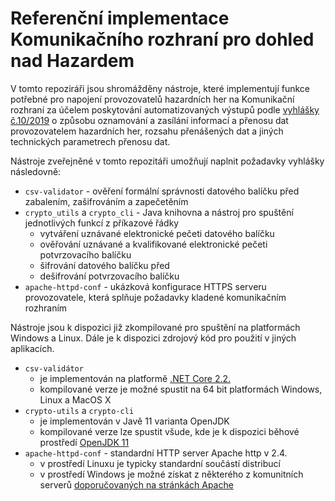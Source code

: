 # Referenční implementace Komunikačního rozhraní pro dohled nad Hazardem
V tomto repoziráři jsou shromážděny nástroje, které implementují funkce potřebné pro napojení 
provozovatelů hazardních her na Komunikační rozhraní za účelem poskytování automatizovaných výstupů 
podle [vyhlášky č.10/2019](https://www.zakonyprolidi.cz/cs/2019-10) o způsobu oznamování a zasílání informací 
a přenosu dat provozovatelem hazardních her, rozsahu přenášených dat a jiných technických parametrech přenosu dat.

Nástroje zveřejněné v tomto repozitáři umožňují naplnit požadavky vyhlášky následovně:
* `csv-validator` - ověření formální správnosti datového balíčku před zabalením, zašifrováním a zapečetěním
* `crypto_utils` a `crypto_cli` - Java knihovna a nástroj pro spuštění jednotlivých funkcí z příkazové řádky
    * vytváření uznávané elektronické pečeti datového balíčku
    * ověřování uznávané a kvalifikované elektronické pečeti potvrzovacího balíčku
    * šifrování datového balíčku před 
    * dešifrování potvrzovacího balíčku
* `apache-httpd-conf` - ukázková konfigurace HTTPS serveru provozovatele, která splňuje požadavky kladené komunikačním rozhraním

Nástroje jsou k dispozici již zkompilované pro spuštění na platformách Windows a Linux. Dále je k dispozici zdrojový kód pro použití v jiných aplikacích.
* `csv-validátor`
    * je implementován na platformě [.NET Core 2.2.](https://dotnet.microsoft.com/download/dotnet-core/2.2)
    * kompilované verze je možné spustit na 64 bit platformách Windows, Linux a MacOS X
* `crypto-utils` a `crypto-cli` 
    * je implementován v Javě 11 varianta OpenJDK
    * kompilované verze lze spustit všude, kde je k dispozici běhové prostředí [OpenJDK 11](https://openjdk.java.net/install/index.html)
* `apache-httpd-conf` - standardní HTTP server Apache http v 2.4. 
    * v prostředí Linuxu je typicky standardní součástí distribucí
    * v prostředí Windows je možné získat z některého z komunitních serverů [doporučovaných na stránkách Apache](https://httpd.apache.org/docs/current/platform/windows.html#down)







